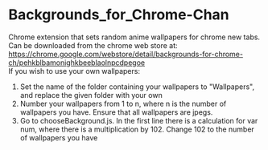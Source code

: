 # Backgrounds_for_Chrome-Chan
Chrome extension that sets random anime wallpapers for chrome new tabs.  
Can be downloaded from the chrome web store at: https://chrome.google.com/webstore/detail/backgrounds-for-chrome-ch/pehkblbamonighkbeeblaolnpcdpegoe  
If you wish to use your own wallpapers:  
1. Set the name of the folder containing your wallpapers to "Wallpapers", and replace the given folder with your own
1. Number your wallpapers from 1 to n, where n is the number of wallpapers you have. Ensure that all wallpapers are jpegs.
1. Go to chooseBackground.js. In the first line there is a calculation for var num, where there is a multiplication by 102. Change 102 to the number of wallpapers you have
